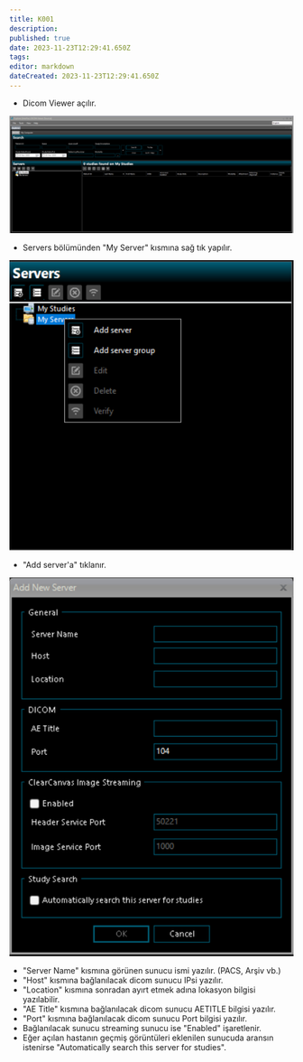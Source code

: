 ```yaml
---
title: K001
description: 
published: true
date: 2023-11-23T12:29:41.650Z
tags: 
editor: markdown
dateCreated: 2023-11-23T12:29:41.650Z
---
```


- Dicom Viewer açılır.

![mainmenu1.png](/dicomviewergoruntu/mainmenu1.png)

- Servers bölümünden "My Server" kısmına sağ tık yapılır.

![servers_add1.png](/dicomviewergoruntu/servers_add1.png)

- "Add server'a" tıklanır. 

![servers_add2.png](/dicomviewergoruntu/servers_add2.png)

- "Server Name" kısmına görünen sunucu ismi yazılır. (PACS, Arşiv vb.)
- "Host" kısmına bağlanılacak dicom sunucu IPsi yazılır.
- "Location" kısmına sonradan ayırt etmek adına lokasyon bilgisi yazılabilir.
- "AE Title" kısmına bağlanılacak dicom sunucu AETITLE bilgisi yazılır.
- "Port" kısmına bağlanılacak dicom sunucu Port bilgisi yazılır.
- Bağlanılacak sunucu streaming sunucu ise "Enabled" işaretlenir.
- Eğer açılan hastanın geçmiş görüntüleri eklenilen sunucuda aransın istenirse "Automatically search this server for studies".
